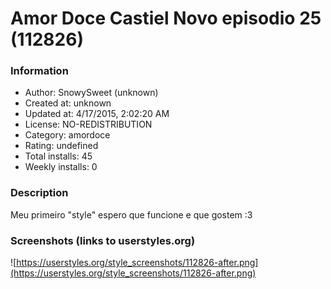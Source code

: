 # Amor Doce Castiel Novo episodio 25 (112826)

### Information
- Author: SnowySweet (unknown)
- Created at: unknown
- Updated at: 4/17/2015, 2:02:20 AM
- License: NO-REDISTRIBUTION
- Category: amordoce
- Rating: undefined
- Total installs: 45
- Weekly installs: 0


### Description
Meu primeiro "style" espero que funcione e que gostem :3


### Screenshots (links to userstyles.org)
![https://userstyles.org/style_screenshots/112826-after.png](https://userstyles.org/style_screenshots/112826-after.png)


